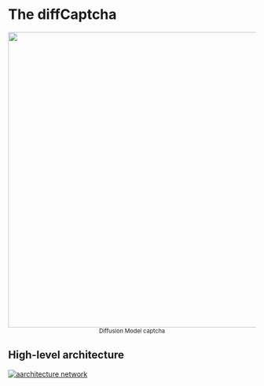 # The diffCaptcha



<div align="center">
<img src="https://i.stack.imgur.com/5GN7B.png" width="600" />
<br />
<small>Diffusion Model captcha</small>
</div>



## High-level architecture

[![aarchitecture network][1]][1]

  [1]: https://i.stack.imgur.com/kfrl0.png
